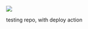 ![](https://github.com/gugaiz/test_labels_actions/workflows/deploy/badge.svg)

testing repo, with deploy action
